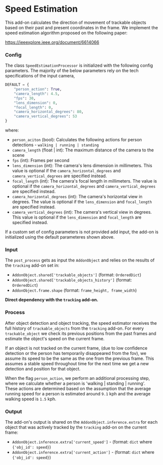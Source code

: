 # Speed Estimation

This add-on calculates the direction of movement of trackable objects based on their past and present coordinates in the frame. We implement the speed estimation algorithm proposed on the following paper:

<https://ieeexplore.ieee.org/document/6614066>


### Config

The class `SpeedEstimationProcessor` is initialized with the following config parameters. The majority of the below parameters rely on the tech specifications of the input camera,

```python
DEFAULT = {
    "person_action": True,
    "camera_length": 4.5,
    "fps": 30,
    "lens_dimension": 0,
    "focal_length": 0,
    "camera_horizontal_degrees": 80,
    "camera_vertical_degrees": 53
}
```

where:
- `person_aciton` (bool): Calculates the following actions for person detections - `walking | running | standing`
- `camera_length` (float | int): The maximum distance of the camera to the scene
- `fps` (int): Frames per second
- `lens_dimension` (int): The camera's lens dimension in millimeters. This value is optional if the `camera_horizontal_degrees` and `camera_vertical_degrees` are specified instead.
- `focal_length` (int): The camera's focal length in millimeters. The value is optional if the `camera_horizontal_degrees` and `camera_vertical_degrees` are specified instead. 
- `camera_horizontal_degrees` (int): The camera's horizontal view in degrees. The value is optional if the `lens_dimension` and `focal_length` are specified instead. 
- `camera_vertical_degrees` (int): The camera's vertical view in degrees. This value is optional if the `lens_dimension` and `focal_length` are specified instead.

If a custom set of config parameters is not provided add input, the add-on is initialized using the default parameteres shown above. 

### Input

The `post_process` gets as input the `AddonObject` and relies on the results of the `tracking` add-on set in:

- `AddonObject.shared['trackable_objects']` (format: `OrderedDict`)
- `AddonObject.shared['trackable_objects_history']` (format: `OrderedDict`)
- `AddonObject.frame.shape` (format: `frame_height, frame_width`)

**Direct dependency with the `tracking` add-on.**

### Process

After object detection and object tracking, the speed estimator receives the full history of `trackable_objects` from the `tracking` add-on. For every `trackable_object` we check its previous positions from the past frames and estimate the object's speed on the current frame.

If an object is not tracked on the current frame, (due to low confidence detection or the person has temporarily disappeared from the fov), we assume its speed to be the same as the one from the previous frame. This assumes a stable speed throughout time for the next time we get a new detection and position for that object.

When the flag `person_action`, we perform an additional processing step, where we calculate whether a person is 'walking | standing | running'. These actions are determined based on the assumption that the average running speed for a person is estimated around `9.1` kph and the average walking speed is `1.5` kph.


### Output

The add-on's output is shared on the `AddonObject.inference.extra` for each object that was actively tracked by the `tracking` add-on on the current frame:

- `AddonObject.inference.extra['current_speed']` - (format: `dict` where `{'obj_id': speed}`)
- `AddonObject.inference.extra['current_action']` - (format: `dict` where `{'obj_id': speed}`)

